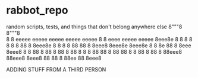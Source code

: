 # rabbot_repo
random scripts, tests, and things that don't belong anywhere else
8"""8                                    8"""8                   
8   8  eeeee eeeee  eeeee  eeeee eeeee   8   8  eeee eeeee eeeee 
8eee8e 8   8 8   8  8   8  8  88   8     8eee8e 8    8   8 8  88 
88   8 8eee8 8eee8e 8eee8e 8   8   8e    88   8 8eee 8eee8 8   8 
88   8 88  8 88   8 88   8 8   8   88    88   8 88   88    8   8 
88   8 88  8 88eee8 88eee8 8eee8   88    88   8 88ee 88    8eee8 



ADDING STUFF FROM A THIRD PERSON
